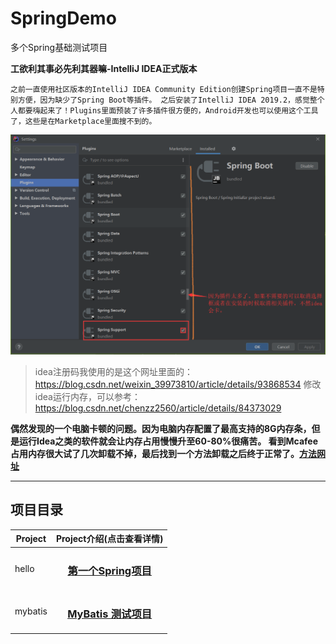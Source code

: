 # SpringDemo

多个Spring基础测试项目

**工欲利其事必先利其器嘛-IntelliJ IDEA正式版本**

`之前一直使用社区版本的IntelliJ IDEA Community Edition创建Spring项目一直不是特别方便，因为缺少了Spring Boot等插件。
之后安装了IntelliJ IDEA 2019.2，感觉整个人都要嗨起来了！Plugins里面预装了许多插件很方便的，Android开发也可以使用这个工具了，这些是在Marketplace里面搜不到的。`

![贴图](https://raw.githubusercontent.com/yueyue10/SpringDemo/master/idea.png)

> idea注册码我使用的是这个网址里面的：https://blog.csdn.net/weixin_39973810/article/details/93868534
> 修改idea运行内存，可以参考：https://blog.csdn.net/chenzz2560/article/details/84373029

**偶然发现的一个电脑卡顿的问题。因为电脑内存配置了最高支持的8G内存条，但是运行Idea之类的软件就会让内存占用慢慢升至60-80%很痛苦。
看到Mcafee占用内存很大试了几次卸载不掉，最后找到一个方法卸载之后终于正常了。[方法网址][1]**

---
## 项目目录

| Project     | Project介绍(点击查看详情)    |
| --------    |          :----:            |
| hello       |   <h3 align="center"><a href="https://github.com/yueyue10/SpringDemo/tree/master/hello" >第一个Spring项目</a></h3>     |
| mybatis     |   <h3 align="center"><a href="https://github.com/yueyue10/SpringDemo/tree/master/mybatis" >MyBatis 测试项目</a></h3>   |

[1]: https://jingyan.baidu.com/article/ceb9fb10ab6db68cad2ba0b0.html